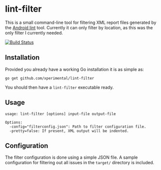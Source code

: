 lint-filter
===========

This is a small command-line tool for filtering XML report files generated by the [Android lint](http://developer.android.com/tools/help/lint.html) tool. Currently it can only filter by location, as this was the only filter I currently needed.

[![Build Status](https://travis-ci.org/xperimental/lint-filter.png)](https://travis-ci.org/xperimental/lint-filter)

Installation
------------

Provided you already have a working Go installation it is as simple as:

````
go get github.com/xperimental/lint-filter
````

You should then have a `lint-filter` executable ready.

Usage
-----

````
usage: lint-filter [options] input-file output-file

Options:
  -config="filterconfig.json": Path to filter configuration file.
  -pretty=false: If present, XML output will be indented.
````

Configuration
-------------

The filter configuration is done using a simple JSON file. A sample configuration for filtering out all issues in the `target/` directory is included.
